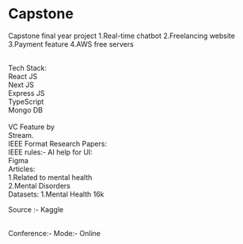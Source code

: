 # Capstone
Capstone final year project
1.Real-time chatbot
2.Freelancing website
3.Payment feature
4.AWS free servers

<br>
Tech Stack:<br>
React JS
<br>
Next JS
<br>
Express JS
<br>
TypeScript
<br>
Mongo DB

<br>
<br>
VC Feature by <br> Stream.
<br>
IEEE Format Research Papers:
<br>
IEEE rules:-
AI help for UI:<br>
Figma
<br>
Articles:
<br>
1.Related to mental health
<br>
2.Mental Disorders

<br>
Datasets:
1.Mental Health 16k



<br>

Source :- Kaggle

<br>
Conference:-
Mode:- Online
